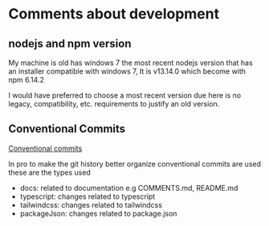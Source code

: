 # Comments about development

## nodejs and npm version

My machine is old has windows 7 the most recent nodejs version that has an installer compatible with windows 7, It is v13.14.0 which become with npm 6.14.2

I would have preferred to choose a most recent version due here is no legacy, compatibility, etc. requirements to justify an old version.

## Conventional Commits

[Conventional commits](https://www.conventionalcommits.org/en/v1.0.0/)

In pro to make the git history better organize conventional commits are used these are the types used

- docs: related to documentation e.g COMMENTS.md, README.md
- typescript: changes related to typescript
- tailwindcss: changes related to tailwindcss
- packageJson: changes related to package.json
